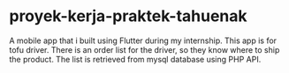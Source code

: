 # proyek-kerja-praktek-tahuenak
A mobile app that i built using Flutter during my internship.
This app is for tofu driver. There is an order list for the driver, so they know where to ship the product.
The list is retrieved from mysql database using PHP API.

